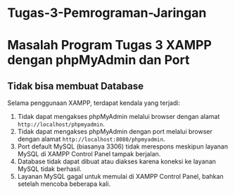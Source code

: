 # Tugas-3-Pemrograman-Jaringan

# **Masalah Program Tugas 3 XAMPP dengan phpMyAdmin dan Port**

## **Tidak bisa membuat Database**
Selama penggunaan XAMPP, terdapat kendala yang terjadi:

1. Tidak dapat mengakses phpMyAdmin melalui browser dengan alamat `http://localhost/phpmyadmin`.
2. Tidak dapat mengakses phpMyAdmin dengan port melalui browser dengan alamat `http://localhost:8080/phpmyadmin`.
3. Port default MySQL (biasanya 3306) tidak merespons meskipun layanan MySQL di XAMPP Control Panel tampak berjalan.
4. Database tidak dapat dibuat atau diakses karena koneksi ke layanan MySQL tidak berhasil.
5. Layanan MySQL gagal untuk memulai di XAMPP Control Panel, bahkan setelah mencoba beberapa kali.
